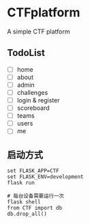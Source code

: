 # CTFplatform
 A simple CTF platform

## TodoList

- [ ] home
- [ ] about
- [ ] admin
- [ ] challenges
- [ ] login & register
- [ ] scoreboard
- [ ] teams
- [ ] users
- [ ] me

## 启动方式
```shell
set FLASK_APP=CTF
set FLASK_ENV=development
flask run
```

```shell
# 每台设备需要运行一次
flask shell
from CTF import db
db.drop_all()
```